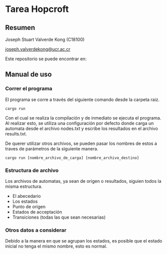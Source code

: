 # Tarea Hopcroft

## Resumen

Joseph Stuart Valverde Kong (C18100)

joseph.valverdekong@ucr.ac.cr 

Este repositorio se puede encontrar en: 

## Manual de uso

### Correr el programa

El programa se corre a través del siguiente comando desde la carpeta raiz.

```
cargo run
```

Con el cual se realiza la compilación y de inmediato se ejecuta el programa. 
Al realizar esto, se utiliza una configuración por defecto donde carga un automata desde el archivo nodes.txt y escribe los resultados en el archivo results.txt.

De querer utilizar otros archivos, se pueden pasar los nombres de estos a traves de parámetros de la siguiente manera.

```
cargo run [nombre_archivo_de_carga] [nombre_archivo_destino]
```

### Estructura de archivo

Los archivos de automatas, ya sean de origen o resultados, siguien todos la misma estructura.

- El abecedario
- Los estados
- Punto de origen
- Estados de acceptación
- Transiciones (todas las que sean necesarias)

### Otros datos a considerar

Debido a la manera en que se agrupan los estados, es posible que el estado inicial no tenga el mismo nombre, esto es normal. 
